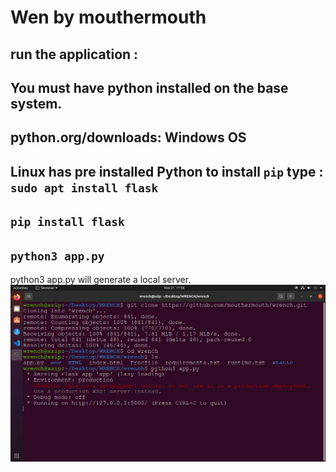 # Wen by mouthermouth

## run the application :
## You must have python installed on the base system.
## python.org/downloads: Windows OS

## Linux has pre installed Python to install `pip` type : `sudo apt install flask`
## `pip install flask`
## `python3 app.py`

python3 app.py will generate a local server.
<img src = "log.png" width = "1000px"></img>
